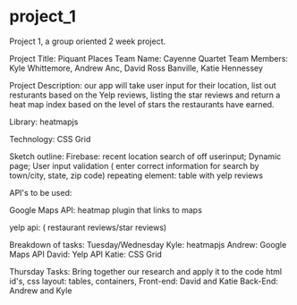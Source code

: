 # project_1
Project 1, a group oriented 2 week project.

Project Title: Piquant Places
Team Name: Cayenne Quartet
Team Members: Kyle Whittemore, Andrew Anc, David Ross Banville, Katie Hennessey

Project Description: our app will take user input for their location, list out resturants based on the Yelp reviews, listing the star reviews and return a heat map index based on the level of stars the restaurants have earned. 

Library: heatmapjs 

Technology: CSS Grid 

Sketch outline:
Firebase: recent location search of off userinput; 
Dynamic page;
User input validation ( enter correct information for search by town/city, state, zip code)
repeating element: table with yelp reviews


API's to be used:

Google Maps API: heatmap plugin that links to  maps
    
yelp api: ( restaurant reviews/star reviews)

Breakdown of tasks:
Tuesday/Wednesday
Kyle: heatmapjs
Andrew: Google Maps API
David: Yelp API
Katie: CSS Grid

Thursday Tasks:
Bring together our research and apply it to the code
html id's, 
css layout: tables, containers, 
Front-end: David and Katie
Back-End: Andrew and Kyle
